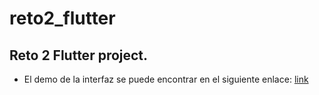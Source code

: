 # reto2_flutter

## Reto 2 Flutter project.

- El demo de la interfaz se puede encontrar en el siguiente enlace: [link](https://youtu.be/ry0hjB-XK9I)
